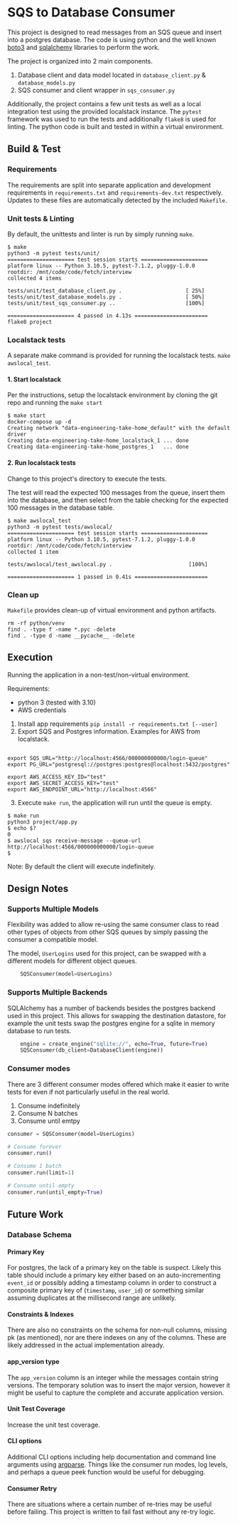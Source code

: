 # SQS to Database Consumer

This project is designed to read messages from an SQS queue and insert into a postgres database.
The code is using python and the well known [boto3](https://boto3.amazonaws.com/v1/documentation/api/latest/index.html)
and [sqlalchemy](https://www.sqlalchemy.org/) libraries to perform the work.

The project is organized into 2 main components.

1. Database client and data model located in `database_client.py` & `database_models.py`
2. SQS consumer and client wrapper in `sqs_consumer.py`

Additionally, the project contains a few unit tests as well as a local integration test using
the provided localstack instance. The `pytest` framework was used to run the tests and additionally
`flake8` is used for linting. The python code is built and tested in within a virtual environment.

## Build & Test

### Requirements

The requirements are split into separate application and development requirements in `requirements.txt`
and `requirements-dev.txt` respectively. Updates to these files are automatically detected by the
included `Makefile`.

### Unit tests & Linting

By default, the unittests and linter is run by simply running `make`.

```shell 
$ make
python3 -m pytest tests/unit/
===================== test session starts =====================
platform linux -- Python 3.10.5, pytest-7.1.2, pluggy-1.0.0
rootdir: /mnt/code/code/fetch/interview
collected 4 items                                                                                                                                                                                                                   

tests/unit/test_database_client.py .                    [ 25%]
tests/unit/test_database_models.py .                    [ 50%]
tests/unit/test_sqs_consumer.py ..                      [100%]

===================== 4 passed in 4.13s =======================
flake8 project
```

### Localstack tests

A separate make command is provided for running the localstack tests. `make awslocal_test`.

#### 1. Start localstack

Per the instructions, setup the localstack environment by cloning the git repo and running the `make start`

```shell
$ make start
docker-compose up -d
Creating network "data-engineering-take-home_default" with the default driver
Creating data-engineering-take-home_localstack_1 ... done
Creating data-engineering-take-home_postgres_1   ... done
```

#### 2. Run localstack tests

Change to this project's directory to execute the tests.

The test will read the expected 100 messages from the queue, insert them into the database, and
then select from the table checking for the expected 100 messages in the database table.

```shell
$ make awslocal_test
python3 -m pytest tests/awslocal/
===================== test session starts =====================
platform linux -- Python 3.10.5, pytest-7.1.2, pluggy-1.0.0
rootdir: /mnt/code/code/fetch/interview
collected 1 item                                                                                                                                                                                                                    

tests/awslocal/test_awslocal.py .                        [100%]

===================== 1 passed in 0.41s =======================
```

### Clean up

`Makefile` provides clean-up of virtual environment and python artifacts.

```shell
rm -rf python/venv
find . -type f -name *.pyc -delete
find . -type d -name __pycache__ -delete

```

## Execution

Running the application in a non-test/non-virtual environment.

Requirements:
* python 3 (tested with 3.10)
* AWS credentials

1. Install app requirements `pip install -r requirements.txt [--user]`
2. Export SQS and Postgres information. Examples for AWS from localstack.
```shell

export SQS_URL="http://localhost:4566/000000000000/login-queue"
export PG_URL="postgresql://postgres:postgres@localhost:5432/postgres"

export AWS_ACCESS_KEY_ID="test"
export AWS_SECRET_ACCESS_KEY="test"
export AWS_ENDPOINT_URL="http://localhost:4566"
```

3. Execute `make run`, the application will run until the queue is empty.
```shell
$ make run
python3 project/app.py
$ echo $?
0
$ awslocal sqs receive-message --queue-url http://localhost:4566/000000000000/login-queue
$ 
```

Note: By default the client will execute indefinitely.

## Design Notes

### Supports Multiple Models

Flexibility was added to allow re-using the same consumer class to read other types of
objects from other SQS queues by simply passing the consumer a compatible model.

The model, `UserLogins` used for this project, can be swapped with a different 
models for different object queues.

```python
    SQSConsumer(model=UserLogins)
```

### Supports Multiple Backends

SQLAlchemy has a number of backends besides the postgres backend used in this project.
This allows for swapping the destination datastore, for example the unit tests swap
the postgres engine for a sqlite in memory database to run tests.

```python
    engine = create_engine("sqlite://", echo=True, future=True)
    SQSConsumer(db_client=DatabaseClient(engine))
```

### Consumer modes

There are 3 different consumer modes offered which make it easier to write tests
for even if not particularly useful in the real world.

1. Consume indefinitely
2. Consume N batches
3. Consume until emtpy

```python
consumer = SQSConsumer(model=UserLogins)

# Consume forever
consumer.run()

# Consume 1 batch
consumer.run(limit=1)

# Consume until empty
consumer.run(until_empty=True)
```

## Future Work

### Database Schema

#### Primary Key

For postgres, the lack of a primary key on the table is suspect. Likely this table should
include a primary key either based on an auto-incrementing `event_id` or possibly adding
a timestamp column in order to construct a composite primary key of (`timestamp`, `user_id`)
or something similar assuming duplicates at the millisecond range are unlikely.

#### Constraints & Indexes

There are also no constraints on the schema for non-null columns, missing pk (as mentioned), 
nor are there indexes on any of the columns. These are likely addressed in the actual 
implementation already.

#### app_version type

The `app_version` column is an integer while the messages contain string versions. The temporary
solution was to insert the major version, however it might be useful to capture the complete
and accurate application version.

#### Unit Test Coverage

Increase the unit test coverage.

#### CLI options

Additional CLI options including help documentation and command line arguments using
[argparse](https://docs.python.org/3/library/argparse.html). Things like the consumer
run modes, log levels, and perhaps a queue peek function would be useful for debugging.


#### Consumer Retry

There are situations where a certain number of re-tries may be useful before failing.
This project is written to fail fast without any re-try logic.

